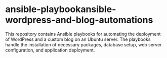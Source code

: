 # ansible-playbookansible-wordpress-and-blog-automations
This repository contains Ansible playbooks for automating the deployment of WordPress and a custom blog on an Ubuntu server. The playbooks handle the installation of necessary packages, database setup, web server configuration, and application deployment.
